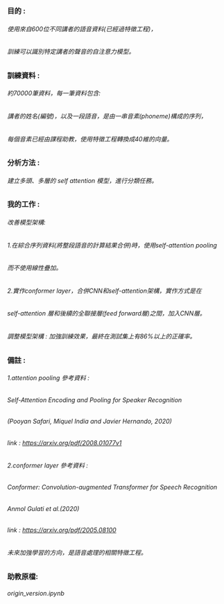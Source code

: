 ### 目的 :
###### 使用來自600位不同講者的語音資料(已經過特徵工程)，
###### 訓練可以識別特定講者的聲音的自注意力模型。

### 訓練資料 : 
###### 約70000筆資料，每一筆資料包含:
###### 講者的姓名(編號)，以及一段語音，是由一串音素(phoneme)構成的序列，
###### 每個音素已經由課程助教，使用特徵工程轉換成40維的向量。

### 分析方法 : 
###### 建立多頭、多層的 self attention 模型，進行分類任務。

### 我的工作 : 
###### 改善模型架構: 
###### 1.在綜合序列資料(將整段語音的計算結果合併)時，使用self-attention pooling
###### 而不使用線性疊加。
###### 2.實作conformer layer，合併CNN和self-attention架構，實作方式是在
###### self-attention 層和後續的全聯接層(feed forward層)之間，加入CNN層。
###### 調整模型架構 : 加強訓練效果，最終在測試集上有86%以上的正確率。

### 備註 :
###### 1.attention pooling 參考資料 : 
###### Self-Attention Encoding and Pooling for Speaker Recognition
###### (Pooyan Safari, Miquel India and Javier Hernando, 2020)
###### link : https://arxiv.org/pdf/2008.01077v1
###### 2.conformer layer 參考資料 :
###### Conformer: Convolution-augmented Transformer for Speech Recognition
###### Anmol Gulati et al.(2020)
###### link : https://arxiv.org/pdf/2005.08100

###### 未來加強學習的方向，是語音處理的相關特徵工程。

### 助教原檔:
###### origin_version.ipynb
